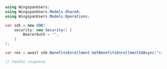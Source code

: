 <!-- Start SDK Example Usage -->
```csharp
using WingspanUsers;
using WingspanUsers.Models.Shared;
using WingspanUsers.Models.Operations;

var sdk = new SDK(
    security: new Security() {
        BearerAuth = "",
    }
);

var res = await sdk.BenefitsEnrollment.GetBenefitsEnrollmentIdAsync("string");

// handle response
```
<!-- End SDK Example Usage -->